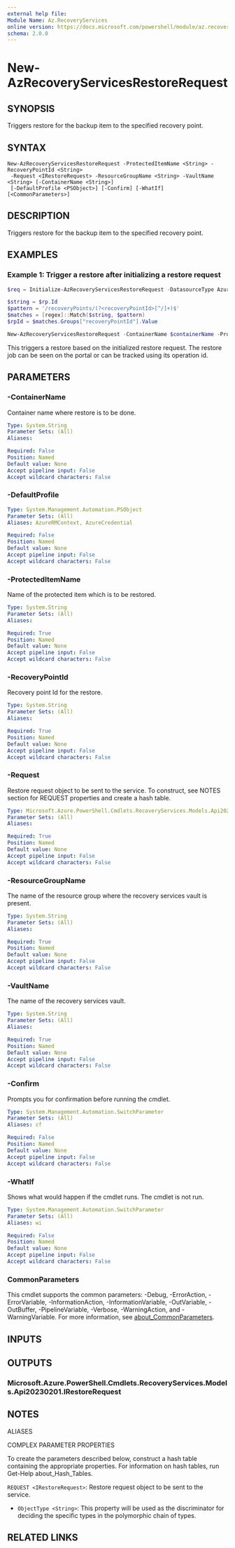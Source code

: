 ```yaml
---
external help file:
Module Name: Az.RecoveryServices
online version: https://docs.microsoft.com/powershell/module/az.recoveryservices/new-azrecoveryservicesrestorerequest
schema: 2.0.0
---
```


# New-AzRecoveryServicesRestoreRequest

## SYNOPSIS
Triggers restore for the backup item to the specified recovery point.

## SYNTAX

```
New-AzRecoveryServicesRestoreRequest -ProtectedItemName <String> -RecoveryPointId <String>
 -Request <IRestoreRequest> -ResourceGroupName <String> -VaultName <String> [-ContainerName <String>]
 [-DefaultProfile <PSObject>] [-Confirm] [-WhatIf] [<CommonParameters>]
```

## DESCRIPTION
Triggers restore for the backup item to the specified recovery point.

## EXAMPLES

### Example 1: Trigger a restore after initializing a restore request
```powershell
$req = Initialize-AzRecoveryServicesRestoreRequest -DatasourceType AzureVM -RecoveryType "AlternateLocation" -RecoveryPoint $rp -TargetSubscriptionId $subId -TargetResourceGroupName $resourceGroupName -TargetVMName "hiagaRestore22" -StorageAccountId "/subscriptions/38304e13-357e-405e-9e9a-220351dcce8c/resourceGroups/hiagarg/providers/Microsoft.Storage/storageAccounts/hiagasa" -TargetVNetResourceGroup $resourceGroupName -TargetVNetName "hiagarg-vnet" -TargetSubnetName "default" -Region "centraluseuap"

$string = $rp.Id
$pattern = '/recoveryPoints/(?<recoveryPointId>[^/]+)$'
$matches = [regex]::Match($string, $pattern)
$rpId = $matches.Groups["recoveryPointId"].Value

New-AzRecoveryServicesRestoreRequest -ContainerName $containerName -ProtectedItemName $itemName -RecoveryPointId $rpId -ResourceGroupName $resourceGroupName -VaultName $vaultName -Request $req
```

This triggers a restore based on the initialized restore request.
The restore job can be seen on the portal or can be tracked using its operation id.

## PARAMETERS

### -ContainerName
Container name where restore is to be done.

```yaml
Type: System.String
Parameter Sets: (All)
Aliases:

Required: False
Position: Named
Default value: None
Accept pipeline input: False
Accept wildcard characters: False
```

### -DefaultProfile


```yaml
Type: System.Management.Automation.PSObject
Parameter Sets: (All)
Aliases: AzureRMContext, AzureCredential

Required: False
Position: Named
Default value: None
Accept pipeline input: False
Accept wildcard characters: False
```

### -ProtectedItemName
Name of the protected item which is to be restored.

```yaml
Type: System.String
Parameter Sets: (All)
Aliases:

Required: True
Position: Named
Default value: None
Accept pipeline input: False
Accept wildcard characters: False
```

### -RecoveryPointId
Recovery point Id for the restore.

```yaml
Type: System.String
Parameter Sets: (All)
Aliases:

Required: True
Position: Named
Default value: None
Accept pipeline input: False
Accept wildcard characters: False
```

### -Request
Restore request object to be sent to the service.
To construct, see NOTES section for REQUEST properties and create a hash table.

```yaml
Type: Microsoft.Azure.PowerShell.Cmdlets.RecoveryServices.Models.Api20230201.IRestoreRequest
Parameter Sets: (All)
Aliases:

Required: True
Position: Named
Default value: None
Accept pipeline input: False
Accept wildcard characters: False
```

### -ResourceGroupName
The name of the resource group where the recovery services vault is present.

```yaml
Type: System.String
Parameter Sets: (All)
Aliases:

Required: True
Position: Named
Default value: None
Accept pipeline input: False
Accept wildcard characters: False
```

### -VaultName
The name of the recovery services vault.

```yaml
Type: System.String
Parameter Sets: (All)
Aliases:

Required: True
Position: Named
Default value: None
Accept pipeline input: False
Accept wildcard characters: False
```

### -Confirm
Prompts you for confirmation before running the cmdlet.

```yaml
Type: System.Management.Automation.SwitchParameter
Parameter Sets: (All)
Aliases: cf

Required: False
Position: Named
Default value: None
Accept pipeline input: False
Accept wildcard characters: False
```

### -WhatIf
Shows what would happen if the cmdlet runs.
The cmdlet is not run.

```yaml
Type: System.Management.Automation.SwitchParameter
Parameter Sets: (All)
Aliases: wi

Required: False
Position: Named
Default value: None
Accept pipeline input: False
Accept wildcard characters: False
```

### CommonParameters
This cmdlet supports the common parameters: -Debug, -ErrorAction, -ErrorVariable, -InformationAction, -InformationVariable, -OutVariable, -OutBuffer, -PipelineVariable, -Verbose, -WarningAction, and -WarningVariable. For more information, see [about_CommonParameters](http://go.microsoft.com/fwlink/?LinkID=113216).

## INPUTS

## OUTPUTS

### Microsoft.Azure.PowerShell.Cmdlets.RecoveryServices.Models.Api20230201.IRestoreRequest

## NOTES

ALIASES

COMPLEX PARAMETER PROPERTIES

To create the parameters described below, construct a hash table containing the appropriate properties. For information on hash tables, run Get-Help about_Hash_Tables.


`REQUEST <IRestoreRequest>`: Restore request object to be sent to the service.
  - `ObjectType <String>`: This property will be used as the discriminator for deciding the specific types in the polymorphic chain of types.

## RELATED LINKS

